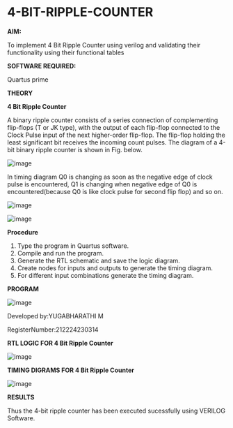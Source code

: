 # 4-BIT-RIPPLE-COUNTER

**AIM:**

To implement  4 Bit Ripple Counter using verilog and validating their functionality using their functional tables

**SOFTWARE REQUIRED:**

Quartus prime

**THEORY**

**4 Bit Ripple Counter**

A binary ripple counter consists of a series connection of complementing flip-flops (T or JK type), with the output of each flip-flop connected to the Clock Pulse input of the next higher-order flip-flop. The flip-flop holding the least significant bit receives the incoming count pulses. The diagram of a 4-bit binary ripple counter is shown in Fig. below.

![image](https://github.com/naavaneetha/4-BIT-RIPPLE-COUNTER/assets/154305477/cb4b74d4-31ab-4359-95d0-d22e67daba13)

In timing diagram Q0 is changing as soon as the negative edge of clock pulse is encountered, Q1 is changing when negative edge of Q0 is encountered(because Q0 is like clock pulse for second flip flop) and so on.

![image](https://github.com/naavaneetha/4-BIT-RIPPLE-COUNTER/assets/154305477/a573a7d6-014e-4e54-93e6-e2ac9530960b)

![image](https://github.com/naavaneetha/4-BIT-RIPPLE-COUNTER/assets/154305477/85e1958a-2fc1-49bb-9a9f-d58ccbf3663c)

**Procedure**

1. Type the program in Quartus software.
2. Compile and run the program.
3. Generate the RTL schematic and save the logic diagram.
4. Create nodes for inputs and outputs to generate the timing diagram.
5. For different input combinations generate the timing diagram.

**PROGRAM**

![image](https://github.com/user-attachments/assets/0c619831-745c-4339-9da3-9dd1a6ec4040)


 Developed by:YUGABHARATHI M
 
 RegisterNumber:212224230314

**RTL LOGIC FOR 4 Bit Ripple Counter**

![image](https://github.com/user-attachments/assets/a561bf90-9374-4b87-808b-e748c381431d)

**TIMING DIGRAMS FOR 4 Bit Ripple Counter**

![image](https://github.com/user-attachments/assets/6e58ab8d-5063-4f01-afa9-d25333ccc7c2)


**RESULTS**

Thus the 4-bit ripple counter has been executed sucessfully using VERILOG Software.
